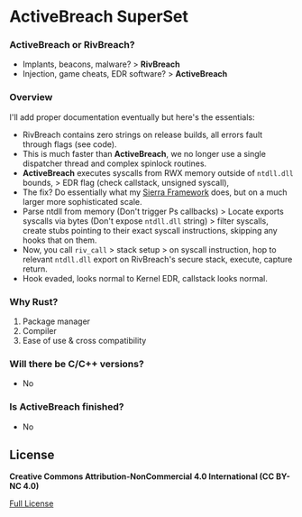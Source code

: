 # ActiveBreach SuperSet

### ActiveBreach or RivBreach?

- Implants, beacons, malware? > **RivBreach**
- Injection, game cheats, EDR software? > **ActiveBreach**

### Overview

I'll add proper documentation eventually but here's the essentials:

* RivBreach contains zero strings on release builds, all errors fault through flags (see code).
* This is much faster than **ActiveBreach**, we no longer use a single dispatcher thread and complex spinlock routines.
* **ActiveBreach** executes syscalls from RWX memory outside of `ntdll.dll` bounds, > EDR flag (check callstack, unsigned syscall),
* The fix? Do essentially what my [Sierra Framework](https://github.com/dutchpsycho/Sierra-Hooking-Framework) does, but on a much larger more sophisticated scale.
* Parse ntdll from memory (Don't trigger Ps callbacks) > Locate exports syscalls via bytes (Don't expose `ntdll.dll` string) > filter syscalls, create stubs pointing to their exact syscall instructions, skipping any hooks that on them.
* Now, you call `riv_call` > stack setup > on syscall instruction, hop to relevant `ntdll.dll` export on RivBreach's secure stack, execute, capture return.
* Hook evaded, looks normal to Kernel EDR, callstack looks normal.

### Why Rust?

1. Package manager
2. Compiler
3. Ease of use & cross compatibility

### Will there be C/C++ versions?
- No

### Is ActiveBreach finished?
- No

## License

**Creative Commons Attribution-NonCommercial 4.0 International (CC BY-NC 4.0)**  

[Full License](https://creativecommons.org/licenses/by-nc/4.0/)
